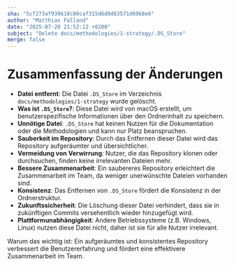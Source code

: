```yaml
---
sha: "5cf273af939618c00caf315d6d9d63571d69b8e6"
author: "Matthias Falland"
date: "2025-07-20 21:52:12 +0200"
subject: "Delete docs/methodologies/1-strategy/.DS_Store"
merge: false
---
```


# Zusammenfassung der Änderungen

- **Datei entfernt**: Die Datei `.DS_Store` im Verzeichnis `docs/methodologies/1-strategy` wurde gelöscht.
- **Was ist `.DS_Store`?**: Diese Datei wird von macOS erstellt, um benutzerspezifische Informationen über den Ordnerinhalt zu speichern.
- **Unnötige Datei**: `.DS_Store` hat keinen Nutzen für die Dokumentation oder die Methodologien und kann nur Platz beanspruchen.
- **Sauberkeit im Repository**: Durch das Entfernen dieser Datei wird das Repository aufgeräumter und übersichtlicher.
- **Vermeidung von Verwirrung**: Nutzer, die das Repository klonen oder durchsuchen, finden keine irrelevanten Dateien mehr.
- **Bessere Zusammenarbeit**: Ein saubereres Repository erleichtert die Zusammenarbeit im Team, da weniger unerwünschte Dateien vorhanden sind.
- **Konsistenz**: Das Entfernen von `.DS_Store` fördert die Konsistenz in der Ordnerstruktur.
- **Zukunftssicherheit**: Die Löschung dieser Datei verhindert, dass sie in zukünftigen Commits versehentlich wieder hinzugefügt wird.
- **Plattformunabhängigkeit**: Andere Betriebssysteme (z.B. Windows, Linux) nutzen diese Datei nicht, daher ist sie für alle Nutzer irrelevant.

Warum das wichtig ist: Ein aufgeräumtes und konsistentes Repository verbessert die Benutzererfahrung und fördert eine effektivere Zusammenarbeit im Team.

